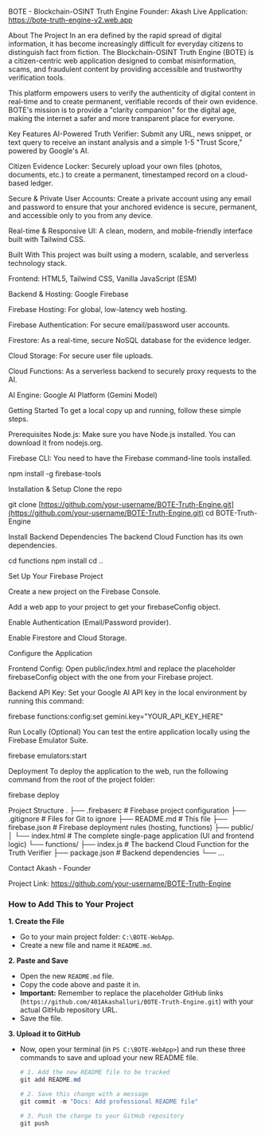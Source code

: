 BOTE - Blockchain-OSINT Truth Engine
Founder: Akash
Live Application: https://bote-truth-engine-v2.web.app

About The Project
In an era defined by the rapid spread of digital information, it has become increasingly difficult for everyday citizens to distinguish fact from fiction. The Blockchain-OSINT Truth Engine (BOTE) is a citizen-centric web application designed to combat misinformation, scams, and fraudulent content by providing accessible and trustworthy verification tools.

This platform empowers users to verify the authenticity of digital content in real-time and to create permanent, verifiable records of their own evidence. BOTE's mission is to provide a "clarity companion" for the digital age, making the internet a safer and more transparent place for everyone.

Key Features
AI-Powered Truth Verifier: Submit any URL, news snippet, or text query to receive an instant analysis and a simple 1-5 "Trust Score," powered by Google's AI.

Citizen Evidence Locker: Securely upload your own files (photos, documents, etc.) to create a permanent, timestamped record on a cloud-based ledger.

Secure & Private User Accounts: Create a private account using any email and password to ensure that your anchored evidence is secure, permanent, and accessible only to you from any device.

Real-time & Responsive UI: A clean, modern, and mobile-friendly interface built with Tailwind CSS.

Built With
This project was built using a modern, scalable, and serverless technology stack.

Frontend: HTML5, Tailwind CSS, Vanilla JavaScript (ESM)

Backend & Hosting: Google Firebase

Firebase Hosting: For global, low-latency web hosting.

Firebase Authentication: For secure email/password user accounts.

Firestore: As a real-time, secure NoSQL database for the evidence ledger.

Cloud Storage: For secure user file uploads.

Cloud Functions: As a serverless backend to securely proxy requests to the AI.

AI Engine: Google AI Platform (Gemini Model)

Getting Started
To get a local copy up and running, follow these simple steps.

Prerequisites
Node.js: Make sure you have Node.js installed. You can download it from nodejs.org.

Firebase CLI: You need to have the Firebase command-line tools installed.

npm install -g firebase-tools

Installation & Setup
Clone the repo

git clone [https://github.com/your-username/BOTE-Truth-Engine.git](https://github.com/your-username/BOTE-Truth-Engine.git)
cd BOTE-Truth-Engine

Install Backend Dependencies
The backend Cloud Function has its own dependencies.

cd functions
npm install
cd ..

Set Up Your Firebase Project

Create a new project on the Firebase Console.

Add a web app to your project to get your firebaseConfig object.

Enable Authentication (Email/Password provider).

Enable Firestore and Cloud Storage.

Configure the Application

Frontend Config: Open public/index.html and replace the placeholder firebaseConfig object with the one from your Firebase project.

Backend API Key: Set your Google AI API key in the local environment by running this command:

firebase functions:config:set gemini.key="YOUR_API_KEY_HERE"

Run Locally (Optional)
You can test the entire application locally using the Firebase Emulator Suite.

firebase emulators:start

Deployment
To deploy the application to the web, run the following command from the root of the project folder:

firebase deploy

Project Structure
.
├── .firebaserc         # Firebase project configuration
├── .gitignore          # Files for Git to ignore
├── README.md           # This file
├── firebase.json       # Firebase deployment rules (hosting, functions)
├── public/
│   └── index.html      # The complete single-page application (UI and frontend logic)
└── functions/
    ├── index.js        # The backend Cloud Function for the Truth Verifier
    ├── package.json    # Backend dependencies
    └── ...

Contact
Akash - Founder

Project Link: https://github.com/your-username/BOTE-Truth-Engine


### **How to Add This to Your Project**

**1. Create the File**
* Go to your main project folder: `C:\BOTE-WebApp`.
* Create a new file and name it `README.md`.

**2. Paste and Save**
* Open the new `README.md` file.
* Copy the code above and paste it in.
* **Important:** Remember to replace the placeholder GitHub links (`https://github.com/401Akashalluri/BOTE-Truth-Engine.git`) with your actual GitHub repository URL.
* Save the file.

**3. Upload it to GitHub**
* Now, open your terminal (in `PS C:\BOTE-WebApp>`) and run these three commands to save and upload your new README file.

    ```powershell
    # 1. Add the new README file to be tracked
    git add README.md

    # 2. Save this change with a message
    git commit -m "Docs: Add professional README file"

    # 3. Push the change to your GitHub repository
    git push

